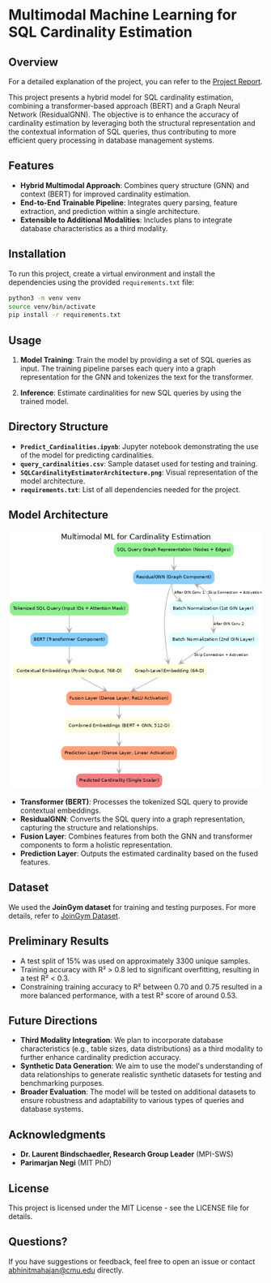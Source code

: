 # Multimodal Machine Learning for SQL Cardinality Estimation

## Overview

For a detailed explanation of the project, you can refer to the [Project Report](Cardinality%20Estimation%20Using%20Multimodal%20ML.pdf).

This project presents a hybrid model for SQL cardinality estimation, combining a transformer-based approach (BERT) and a Graph Neural Network (ResidualGNN). The objective is to enhance the accuracy of cardinality estimation by leveraging both the structural representation and the contextual information of SQL queries, thus contributing to more efficient query processing in database management systems.

## Features

- **Hybrid Multimodal Approach**: Combines query structure (GNN) and context (BERT) for improved cardinality estimation.
- **End-to-End Trainable Pipeline**: Integrates query parsing, feature extraction, and prediction within a single architecture.
- **Extensible to Additional Modalities**: Includes plans to integrate database characteristics as a third modality.

## Installation

To run this project, create a virtual environment and install the dependencies using the provided `requirements.txt` file:

```bash
python3 -m venv venv
source venv/bin/activate
pip install -r requirements.txt
```

## Usage

1. **Model Training**: Train the model by providing a set of SQL queries as input. The training pipeline parses each query into a graph representation for the GNN and tokenizes the text for the transformer.

2. **Inference**: Estimate cardinalities for new SQL queries by using the trained model.


## Directory Structure

- **`Predict_Cardinalities.ipynb`**: Jupyter notebook demonstrating the use of the model for predicting cardinalities.
- **`query_cardinalities.csv`**: Sample dataset used for testing and training.
- **`SQLCardinalityEstimatorArchitecture.png`**: Visual representation of the model architecture.
- **`requirements.txt`**: List of all dependencies needed for the project.

## Model Architecture

![Model Architecture](SQLCardinalityEstimatorArchitecture.png)

- **Transformer (BERT)**: Processes the tokenized SQL query to provide contextual embeddings.
- **ResidualGNN**: Converts the SQL query into a graph representation, capturing the structure and relationships.
- **Fusion Layer**: Combines features from both the GNN and transformer components to form a holistic representation.
- **Prediction Layer**: Outputs the estimated cardinality based on the fused features.

## Dataset

We used the **JoinGym dataset** for training and testing purposes. For more details, refer to [JoinGym Dataset](https://github.com/kaiwenw/JoinGym/blob/main/README.md).

## Preliminary Results

- A test split of 15% was used on approximately 3300 unique samples.
- Training accuracy with R² > 0.8 led to significant overfitting, resulting in a test R² < 0.3.
- Constraining training accuracy to R² between 0.70 and 0.75 resulted in a more balanced performance, with a test R² score of around 0.53.

## Future Directions

- **Third Modality Integration**: We plan to incorporate database characteristics (e.g., table sizes, data distributions) as a third modality to further enhance cardinality prediction accuracy.
- **Synthetic Data Generation**: We aim to use the model's understanding of data relationships to generate realistic synthetic datasets for testing and benchmarking purposes.
- **Broader Evaluation**: The model will be tested on additional datasets to ensure robustness and adaptability to various types of queries and database systems.

## Acknowledgments

- **Dr. Laurent Bindschaedler, Research Group Leader** (MPI-SWS)
- **Parimarjan Negi** (MIT PhD)

## License

This project is licensed under the MIT License - see the LICENSE file for details.

## Questions?

If you have suggestions or feedback, feel free to open an issue or contact abhinitmahajan@cmu.edu directly.
